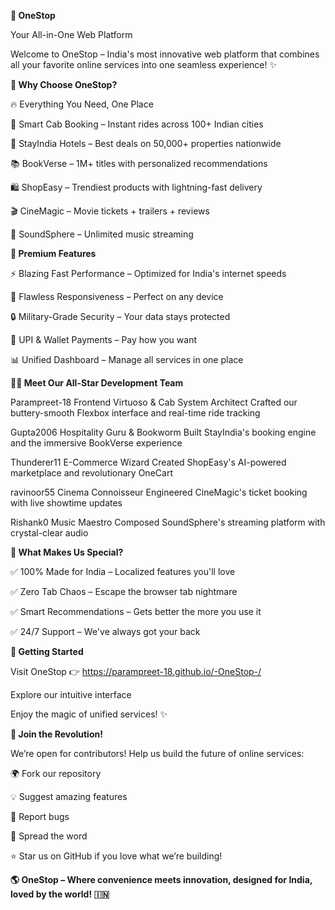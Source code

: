 **🚀 OneStop**

Your All-in-One Web Platform

Welcome to OneStop – India's most innovative web platform that combines all your favorite online services into one seamless experience! ✨

**🌟 Why Choose OneStop?**

🔥 Everything You Need, One Place

🚖 Smart Cab Booking – Instant rides across 100+ Indian cities

🏨 StayIndia Hotels – Best deals on 50,000+ properties nationwide

📚 BookVerse – 1M+ titles with personalized recommendations

🛍️ ShopEasy – Trendiest products with lightning-fast delivery

🎬 CineMagic – Movie tickets + trailers + reviews

🎵 SoundSphere – Unlimited music streaming

**💎 Premium Features**

⚡ Blazing Fast Performance – Optimized for India's internet speeds

📱 Flawless Responsiveness – Perfect on any device

🔒 Military-Grade Security – Your data stays protected

💸 UPI & Wallet Payments – Pay how you want

📊 Unified Dashboard – Manage all services in one place

**👨‍💻 Meet Our All-Star Development Team**

Parampreet-18
Frontend Virtuoso & Cab System Architect
Crafted our buttery-smooth Flexbox interface and real-time ride tracking

Gupta2006
Hospitality Guru & Bookworm
Built StayIndia's booking engine and the immersive BookVerse experience

Thunderer11
E-Commerce Wizard
Created ShopEasy's AI-powered marketplace and revolutionary OneCart

ravinoor55
Cinema Connoisseur
Engineered CineMagic's ticket booking with live showtime updates

Rishank0
Music Maestro
Composed SoundSphere's streaming platform with crystal-clear audio

**🎁 What Makes Us Special?**

✅ 100% Made for India – Localized features you'll love

✅ Zero Tab Chaos – Escape the browser tab nightmare

✅ Smart Recommendations – Gets better the more you use it

✅ 24/7 Support – We've always got your back

**🚀 Getting Started**

Visit OneStop 👉 https://parampreet-18.github.io/-OneStop-/

Explore our intuitive interface

Enjoy the magic of unified services! ✨

**🤝 Join the Revolution!**

We’re open for contributors! Help us build the future of online services:

🌍 Fork our repository

💡 Suggest amazing features

🐛 Report bugs

📢 Spread the word

⭐ Star us on GitHub if you love what we’re building!


**🌎 OneStop – Where convenience meets innovation, designed for India, loved by the world! 🇮🇳**
